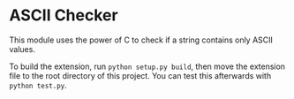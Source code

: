 # ASCII Checker
This module uses the power of C to check if a string contains only ASCII values.

To build the extension, run `python setup.py build`, then move the extension file to the root directory of this project. You can test this afterwards with `python test.py`.